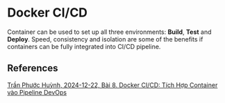 # Docker CI/CD

<!-- tl;dr starts -->

Container can be used to set up all three environments: **Build**, **Test** and **Deploy**. Speed, consistency and isolation are some of the benefits if containers can be fully integrated into CI/CD pipeline.

<!-- tl;dr ends -->

## References

[Trần Phước Huỳnh, 2024-12-22, Bài 8. Docker CI/CD: Tích Hợp Container vào Pipeline DevOps](https://devops.vn/posts/docker-ci-cd-tich-hop-container-vao-pipeline-devops/)
